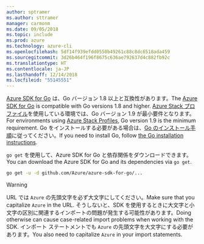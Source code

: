 ```yaml
---
author: sptramer
ms.author: sttramer
manager: carmonm
ms.date: 09/05/2018
ms.topic: include
ms.prod: azure
ms.technology: azure-cli
ms.openlocfilehash: 5df14f939efdd0550b49261c88c8dc6518ada459
ms.sourcegitcommit: 3d26b464f196f8675c636ae792637d4c882fb92c
ms.translationtype: HT
ms.contentlocale: ja-JP
ms.lasthandoff: 12/14/2018
ms.locfileid: "55145551"
---
```

<span data-ttu-id="cdc25-101">[Azure SDK for Go](https://github.com/Azure/azure-sdk-for-go) は、Go バージョン 1.8 以上と互換性があります。</span><span class="sxs-lookup"><span data-stu-id="cdc25-101">The [Azure SDK for Go](https://github.com/Azure/azure-sdk-for-go) is compatible with Go versions 1.8 and higher.</span></span> <span data-ttu-id="cdc25-102">[Azure Stack プロファイル](/azure/azure-stack/user/azure-stack-version-profiles-go)を使用している環境では、Go バージョン 1.9 が最小要件となります。</span><span class="sxs-lookup"><span data-stu-id="cdc25-102">For environments using [Azure Stack Profiles](/azure/azure-stack/user/azure-stack-version-profiles-go), Go version 1.9 is the minimum requirement.</span></span>
<span data-ttu-id="cdc25-103">Go をインストールする必要がある場合は、[Go のインストール手順](https://golang.org/doc/install)に従ってください。</span><span class="sxs-lookup"><span data-stu-id="cdc25-103">If you need to install Go, follow [the Go installation instructions](https://golang.org/doc/install).</span></span>

<span data-ttu-id="cdc25-104">`go get` を使用して、Azure SDK for Go と依存関係をダウンロードできます。</span><span class="sxs-lookup"><span data-stu-id="cdc25-104">You can download the Azure SDK for Go and its dependencies via `go get`.</span></span>

```bash
go get -u -d github.com/Azure/azure-sdk-for-go/...
```

> [!WARNING]
> <span data-ttu-id="cdc25-105">URL では `Azure` の先頭文字を必ず大文字にしてください。</span><span class="sxs-lookup"><span data-stu-id="cdc25-105">Make sure that you capitalize `Azure` in the URL.</span></span> <span data-ttu-id="cdc25-106">そうしないと、SDK を使用するときに大文字と小文字の区別に関連するインポートの問題が発生する可能性があります。</span><span class="sxs-lookup"><span data-stu-id="cdc25-106">Doing otherwise can cause case-related import problems when working with the SDK.</span></span> <span data-ttu-id="cdc25-107">インポート ステートメントでも `Azure` の先頭文字を大文字にする必要があります。</span><span class="sxs-lookup"><span data-stu-id="cdc25-107">You also need to capitalize `Azure` in your import statements.</span></span>

